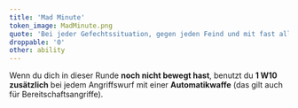 ```yaml
---
title: 'Mad Minute'
token_image: MadMinute.png
quote: 'Bei jeder Gefechtssituation, gegen jeden Feind und mit fast allen greifbaren Waffen, ermöglicht die „Mad Minute“ den Schocktruppen, ihre Position zu halten und einen Geschosshagel auf alles niederprasseln zu lassen, was sich bewegt.'
droppable: '0'
other: ability
---
```


Wenn du dich in dieser Runde **noch nicht bewegt hast**, benutzt du **1 W10 zusätzlich** bei jedem Angriffswurf mit einer **Automatikwaffe** (das gilt auch für Bereitschaftsangriffe).